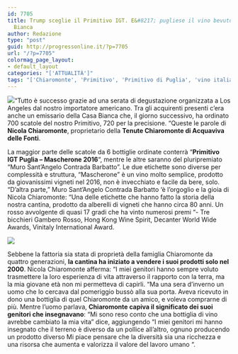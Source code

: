 ```yaml
---
id: 7705
title: Trump sceglie il Primitivo IGT. E&#8217; pugliese il vino bevuto alla Casa
  Bianca
author: Redazione
type: "post"
guid: http://progressonline.it/?p=7705
url: "/?p=7705"
colormag_page_layout:
- default_layout
categories: "['ATTUALITÀ']"
tags: "['Chiaromonte', 'Primitivo', 'Primitivo di Puglia', 'vino italiano', 'vino italiano casa bianca', 'vino Primivito']"
---
```


![](https://progressonline.it/wp-content/uploads/2018/01/nicola-chiaromonte-300x200.jpg)“Tutto è successo grazie ad una serata di degustazione organizzata a Los Angeles dal nostro importatore americano. Tra gli acquirenti presenti c’era anche un emissario della Casa Bianca che, il giorno successivo, ha ordinato 700 scatole del nostro Primitivo, 720 per la precisione. “Queste le parole di **Nicola Chiaromonte**, proprietario della **Tenute Chiaromonte di Acquaviva delle Fonti**.

La maggior parte delle scatole da 6 bottiglie ordinate conterrà “**Primitivo IGT Puglia – Mascherone 2016**“, mentre le altre saranno del pluripremiato “Muro Sant’Angelo Contrada Barbatto”. Le due etichette sono diverse per complessità e struttura, “Mascherone” è un vino molto semplice, prodotto da giovanissimi vigneti nel 2016, non è invecchiato e facile da bere, solo. “D’altra parte,” Muro Sant’Angelo Contrada Barbatto ‘è l’orgoglio e la gioia di Nicola Chiaromonte: “Una delle etichette che hanno fatto la storia della nostra cantina, prodotto da alberelli di vigneti che hanno circa 80 anni. Un rosso avvolgente di quasi 17 gradi che ha vinto numerosi premi “- Tre bicchieri Gambero Rosso, Hong Kong Wine Spirit, Decanter World Wide Awards, Vinitaly International Award.

![](https://progressonline.it/wp-content/uploads/2018/01/Donald-Trump-Wine-5-300x175.jpg)

Sebbene la fattoria sia stata di proprietà della famiglia Chiaromonte da quattro generazioni, **la cantina ha iniziato a vendere i suoi prodotti solo nel 2000**. Nicola Chiaromonte afferma: “I miei genitori hanno sempre voluto trasmettere la loro esperienza di vita attraverso il rapporto con la terra, ma la mia giovane età non mi permetteva di capirli. “Ma una sera d’inverno un uomo che lo cercava dal pomeriggio bussò alla sua porta. Aveva ricevuto in dono una bottiglia di quel Chiaromonte da un amico, e voleva comprarne di più. Mentre l’uomo parlava, **Chiaromonte capiva il significato dei suoi genitori che insegnavano**: “Mi sono reso conto che una bottiglia di vino avrebbe cambiato la mia vita” dice, aggiungendo “I miei genitori mi hanno insegnato che il terreno è diverso da un pollice all’altro, ognuno producendo un prodotto diverso Mi piace pensare che la diversità sia una ricchezza e una risorsa che aumenta e valorizza il valore del lavoro umano “.